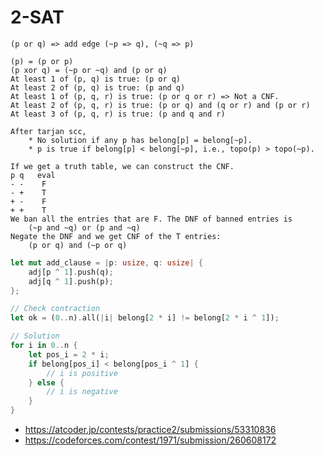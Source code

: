 # 2-SAT

    (p or q) => add edge (~p => q), (~q => p)

    (p) = (p or p)
    (p xor q) = (~p or ~q) and (p or q)
    At least 1 of (p, q) is true: (p or q)
    At least 2 of (p, q) is true: (p and q)
    At least 1 of (p, q, r) is true: (p or q or r) => Not a CNF.
    At least 2 of (p, q, r) is true: (p or q) and (q or r) and (p or r)
    At least 3 of (p, q, r) is true: (p and q and r)

    After tarjan scc,
        * No solution if any p has belong[p] = belong[~p].
        * p is true if belong[p] < belong[~p], i.e., topo(p) > topo(~p).

    If we get a truth table, we can construct the CNF.
    p q   eval
    - -    F
    - +    T
    + -    F
    + +    T
    We ban all the entries that are F. The DNF of banned entries is
        (~p and ~q) or (p and ~q)
    Negate the DNF and we get CNF of the T entries:
        (p or q) and (~p or q)

```rust
let mut add_clause = |p: usize, q: usize| {
    adj[p ^ 1].push(q);
    adj[q ^ 1].push(p);
};

// Check contraction
let ok = (0..n).all(|i| belong[2 * i] != belong[2 * i ^ 1]);

// Solution
for i in 0..n {
    let pos_i = 2 * i;
    if belong[pos_i] < belong[pos_i ^ 1] {
        // i is positive
    } else {
        // i is negative
    }
}
```

* <https://atcoder.jp/contests/practice2/submissions/53310836>
* <https://codeforces.com/contest/1971/submission/260608172>
